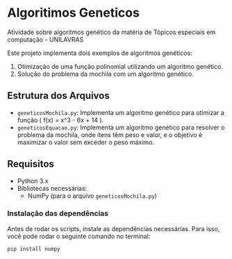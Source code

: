 # Algoritimos Geneticos
Atividade sobre algoritmos genético da matéria de Tópicos especiais em computação - UNILAVRAS 



Este projeto implementa dois exemplos de algoritmos genéticos:
1. Otimização de uma função polinomial utilizando um algoritmo genético.
2. Solução do problema da mochila com um algoritmo genético.

## Estrutura dos Arquivos

- `geneticosMochila.py`: Implementa um algoritmo genético para otimizar a função \( f(x) = x^3 - 6x + 14 \).
- `geneticosEquacao.py`: Implementa um algoritmo genético para resolver o problema da mochila, onde itens têm peso e valor, e o objetivo é maximizar o valor sem exceder o peso máximo.

## Requisitos

- Python 3.x
- Bibliotecas necessárias:
  - NumPy (para o arquivo `geneticosMochila.py`)

### Instalação das dependências

Antes de rodar os scripts, instale as dependências necessárias. Para isso, você pode rodar o seguinte comando no terminal:

```bash
pip install numpy
 
  
  
